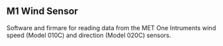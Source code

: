 ## M1 Wind Sensor 

Software and firmare for reading data from the MET One Intruments wind speed (Model 010C) and direction (Model 020C) sensors.




